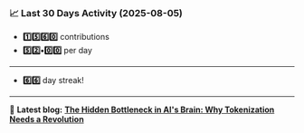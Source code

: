 <!--START_STATS-->
### 📈 Last 30 Days Activity (2025-08-05)  
- **1️⃣5️⃣6️⃣0️⃣** contributions  
- **5️⃣2️⃣•0️⃣0️⃣** per day
---
- **6️⃣6️⃣** day streak!
---
📝 **Latest blog:** [**The Hidden Bottleneck in AI's Brain: Why Tokenization Needs a Revolution**](https://andriak.com/blog/tokenization-revolution)
<!--END_STATS-->
